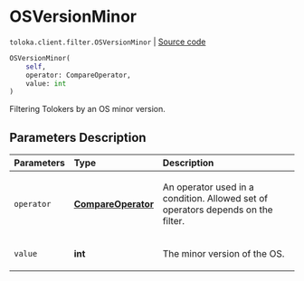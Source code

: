 # OSVersionMinor
`toloka.client.filter.OSVersionMinor` | [Source code](https://github.com/Toloka/toloka-kit/blob/v1.2.0.post1/src/client/filter.py#L622)

```python
OSVersionMinor(
    self,
    operator: CompareOperator,
    value: int
)
```

Filtering Tolokers by an OS minor version.

## Parameters Description

| Parameters | Type | Description |
| :----------| :----| :-----------|
`operator`|**[CompareOperator](toloka.client.primitives.operators.CompareOperator.md)**|<p>An operator used in a condition. Allowed set of operators depends on the filter.</p>
`value`|**int**|<p>The minor version of the OS.</p>
